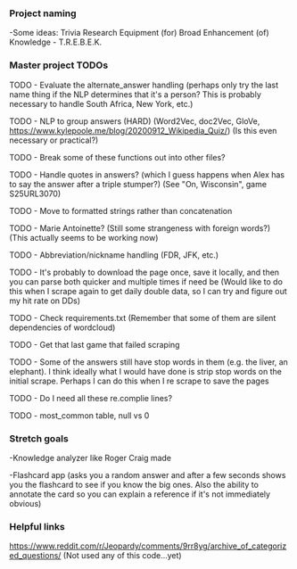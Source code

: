 ### Project naming
-Some ideas: Trivia Research Equipment (for) Broad Enhancement (of) Knowledge - T.R.E.B.E.K.

### Master project TODOs
TODO - Evaluate the alternate_answer handling (perhaps only try the last name thing if the NLP determines that it's a person?  This is probably necessary to handle South Africa, New York, etc.)

TODO - NLP to group answers (HARD) (Word2Vec, doc2Vec, GloVe, https://www.kylepoole.me/blog/20200912_Wikipedia_Quiz/) (Is this even necessary or practical?)

TODO - Break some of these functions out into other files?

TODO - Handle quotes in answers? (which I guess happens when Alex has to say the answer after a triple stumper?) (See "On, Wisconsin", game S25URL3070)

TODO - Move to formatted strings rather than concatenation

TODO - Marie Antoinette? (Still some strangeness with foreign words?) (This actually seems to be working now)

TODO - Abbreviation/nickname handling (FDR, JFK, etc.)

TODO - It's probably to download the page once, save it locally, and then you can parse both quicker and multiple times if need be (Would like to do this when I scrape again to get daily double data, so I can try and figure out my hit rate on DDs)

TODO - Check requirements.txt (Remember that some of them are silent dependencies of wordcloud)

TODO - Get that last game that failed scraping

TODO - Some of the answers still have stop words in them (e.g. the liver, an elephant).  I think ideally what I would have done is strip stop words on the initial scrape. Perhaps I can do this when I re scrape to save the pages

TODO - Do I need all these re.complie lines?

TODO - most_common table, null vs 0

### Stretch goals
-Knowledge analyzer like Roger Craig made

-Flashcard app (asks you a random answer and after a few seconds shows you the flashcard to see if you know the big ones.  Also the ability to annotate the card so you can explain a reference if it's not immediately obvious)

### Helpful links
https://www.reddit.com/r/Jeopardy/comments/9rr8yg/archive_of_categorized_questions/ (Not used any of this code...yet)